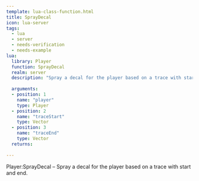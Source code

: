 ```yaml
---
template: lua-class-function.html
title: SprayDecal
icon: lua-server
tags:
  - lua
  - server
  - needs-verification
  - needs-example
lua:
  library: Player
  function: SprayDecal
  realm: server
  description: "Spray a decal for the player based on a trace with start and end."
  
  arguments:
  - position: 1
    name: "player"
    type: Player
  - position: 2
    name: "traceStart"
    type: Vector
  - position: 3
    name: "traceEnd"
    type: Vector
  returns:
    
---
```


<div class="lua__search__keywords">
Player:SprayDecal &#x2013; Spray a decal for the player based on a trace with start and end.
</div>
